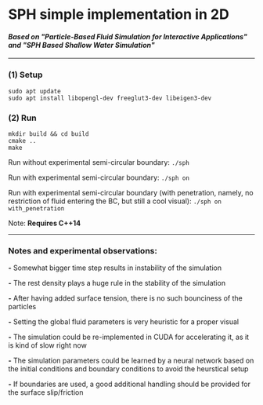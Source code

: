 # SPH simple implementation in 2D

#### *Based on "Particle-Based Fluid Simulation for Interactive Applications" and "SPH Based Shallow Water Simulation"*
---

### (1) Setup

```
sudo apt update
sudo apt install libopengl-dev freeglut3-dev libeigen3-dev
```

### (2) Run

```
mkdir build && cd build
cmake ..
make
```

Run without experimental semi-circular boundary: `./sph`

Run with experimental semi-circular boundary: `./sph on`

Run with experimental semi-circular boundary (with penetration, namely, no restriction of fluid entering the BC, but still a cool visual): `./sph on with_penetration`

Note: **Requires C++14**

---

### Notes and experimental observations:

**-** Somewhat bigger time step results in instability of the simulation

**-** The rest density plays a huge rule in the stability of the simulation

**-** After having added surface tension, there is no such bounciness of the particles

**-** Setting the global fluid parameters is very heuristic for a proper visual

**-** The simulation could be re-implemented in CUDA for accelerating it, as it is kind of slow right now

**-** The simulation parameters could be learned by a neural network based on the initial conditions and boundary conditions to avoid the heurstical setup

**-** If boundaries are used, a good additional handling should be provided for the surface slip/friction
